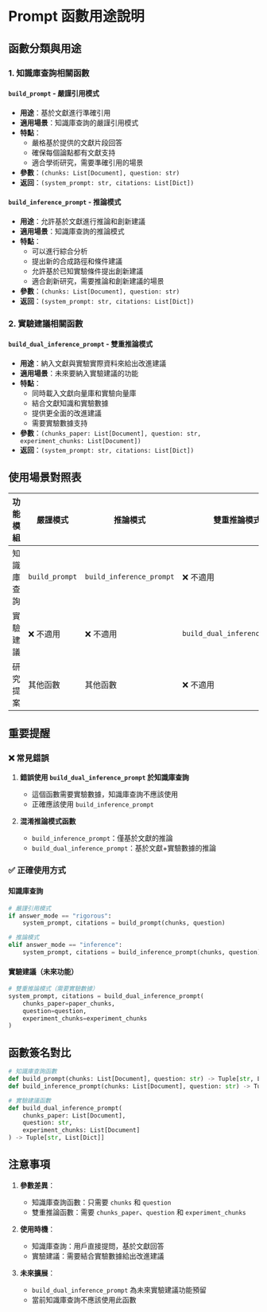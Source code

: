 # Prompt 函數用途說明

## 函數分類與用途

### 1. 知識庫查詢相關函數

#### `build_prompt` - 嚴謹引用模式
- **用途**：基於文獻進行準確引用
- **適用場景**：知識庫查詢的嚴謹引用模式
- **特點**：
  - 嚴格基於提供的文獻片段回答
  - 確保每個論點都有文獻支持
  - 適合學術研究，需要準確引用的場景
- **參數**：`(chunks: List[Document], question: str)`
- **返回**：`(system_prompt: str, citations: List[Dict])`

#### `build_inference_prompt` - 推論模式
- **用途**：允許基於文獻進行推論和創新建議
- **適用場景**：知識庫查詢的推論模式
- **特點**：
  - 可以進行綜合分析
  - 提出新的合成路徑和條件建議
  - 允許基於已知實驗條件提出創新建議
  - 適合創新研究，需要推論和創新建議的場景
- **參數**：`(chunks: List[Document], question: str)`
- **返回**：`(system_prompt: str, citations: List[Dict])`

### 2. 實驗建議相關函數

#### `build_dual_inference_prompt` - 雙重推論模式
- **用途**：納入文獻與實驗實際資料來給出改進建議
- **適用場景**：未來要納入實驗建議的功能
- **特點**：
  - 同時載入文獻向量庫和實驗向量庫
  - 結合文獻知識和實驗數據
  - 提供更全面的改進建議
  - 需要實驗數據支持
- **參數**：`(chunks_paper: List[Document], question: str, experiment_chunks: List[Document])`
- **返回**：`(system_prompt: str, citations: List[Dict])`

## 使用場景對照表

| 功能模組 | 嚴謹模式 | 推論模式 | 雙重推論模式 |
|---------|---------|---------|-------------|
| 知識庫查詢 | `build_prompt` | `build_inference_prompt` | ❌ 不適用 |
| 實驗建議 | ❌ 不適用 | ❌ 不適用 | `build_dual_inference_prompt` |
| 研究提案 | 其他函數 | 其他函數 | ❌ 不適用 |

## 重要提醒

### ❌ 常見錯誤
1. **錯誤使用 `build_dual_inference_prompt` 於知識庫查詢**
   - 這個函數需要實驗數據，知識庫查詢不應該使用
   - 正確應該使用 `build_inference_prompt`

2. **混淆推論模式函數**
   - `build_inference_prompt`：僅基於文獻的推論
   - `build_dual_inference_prompt`：基於文獻+實驗數據的推論

### ✅ 正確使用方式

#### 知識庫查詢
```python
# 嚴謹引用模式
if answer_mode == "rigorous":
    system_prompt, citations = build_prompt(chunks, question)

# 推論模式
elif answer_mode == "inference":
    system_prompt, citations = build_inference_prompt(chunks, question)
```

#### 實驗建議（未來功能）
```python
# 雙重推論模式（需要實驗數據）
system_prompt, citations = build_dual_inference_prompt(
    chunks_paper=paper_chunks,
    question=question,
    experiment_chunks=experiment_chunks
)
```

## 函數簽名對比

```python
# 知識庫查詢函數
def build_prompt(chunks: List[Document], question: str) -> Tuple[str, List[Dict]]
def build_inference_prompt(chunks: List[Document], question: str) -> Tuple[str, List[Dict]]

# 實驗建議函數
def build_dual_inference_prompt(
    chunks_paper: List[Document], 
    question: str, 
    experiment_chunks: List[Document]
) -> Tuple[str, List[Dict]]
```

## 注意事項

1. **參數差異**：
   - 知識庫查詢函數：只需要 `chunks` 和 `question`
   - 雙重推論函數：需要 `chunks_paper`、`question` 和 `experiment_chunks`

2. **使用時機**：
   - 知識庫查詢：用戶直接提問，基於文獻回答
   - 實驗建議：需要結合實驗數據給出改進建議

3. **未來擴展**：
   - `build_dual_inference_prompt` 為未來實驗建議功能預留
   - 當前知識庫查詢不應該使用此函數 